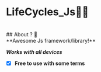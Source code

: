 # LifeCycles_Js🥀🏅
<br>
## About ? 🗿
<br>
**Awesome Js framework/library!**

***Works with all devices***

- [x] **Free to use with some terms**

